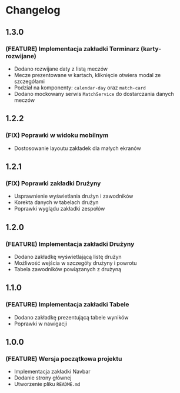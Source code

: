 # Changelog

## 1.3.0

### (FEATURE) Implementacja zakładki Terminarz (karty-rozwijane)
* Dodano rozwijane daty z listą meczów
* Mecze prezentowane w kartach, kliknięcie otwiera modal ze szczegółami
* Podział na komponenty: `calendar-day` oraz `match-card`
* Dodano mockowany serwis `MatchService` do dostarczania danych meczów

## 1.2.2

### (FIX) Poprawki w widoku mobilnym

* Dostosowanie layoutu zakładek dla małych ekranów

## 1.2.1

### (FIX) Poprawki zakładki Drużyny

* Usprawnienie wyświetlania drużyn i zawodników
* Korekta danych w tabelach drużyn
* Poprawki wyglądu zakładki zespołów

## 1.2.0

### (FEATURE) Implementacja zakładki Drużyny

* Dodano zakładkę wyświetlającą listę drużyn
* Możliwość wejścia w szczegóły drużyny i powrotu
* Tabela zawodników powiązanych z drużyną

## 1.1.0

### (FEATURE) Implementacja zakładki Tabele

* Dodano zakładkę prezentującą tabele wyników
* Poprawki w nawigacji

## 1.0.0

### (FEATURE) Wersja początkowa projektu

* Implementacja zakładki Navbar
* Dodanie strony głównej
* Utworzenie pliku `README.md`
